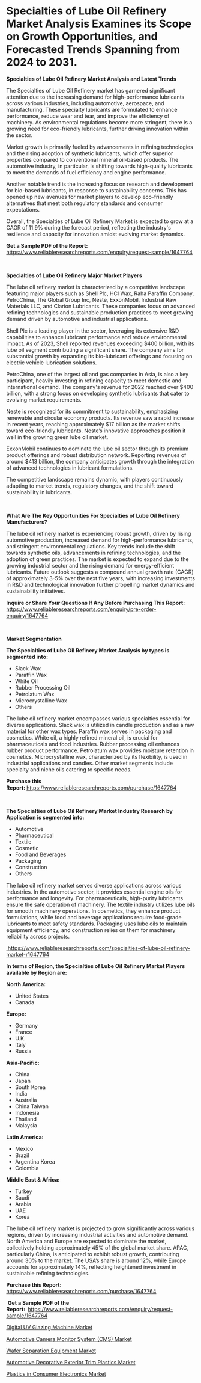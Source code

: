 <p><h1>Specialties of Lube Oil Refinery Market Analysis Examines its Scope on Growth Opportunities, and Forecasted Trends Spanning from 2024 to 2031.</h1></p><p><strong>Specialties of Lube Oil Refinery Market Analysis and Latest Trends</strong></p>
<p><p>The Specialties of Lube Oil Refinery market has garnered significant attention due to the increasing demand for high-performance lubricants across various industries, including automotive, aerospace, and manufacturing. These specialty lubricants are formulated to enhance performance, reduce wear and tear, and improve the efficiency of machinery. As environmental regulations become more stringent, there is a growing need for eco-friendly lubricants, further driving innovation within the sector.</p><p>Market growth is primarily fueled by advancements in refining technologies and the rising adoption of synthetic lubricants, which offer superior properties compared to conventional mineral oil-based products. The automotive industry, in particular, is shifting towards high-quality lubricants to meet the demands of fuel efficiency and engine performance.</p><p>Another notable trend is the increasing focus on research and development for bio-based lubricants, in response to sustainability concerns. This has opened up new avenues for market players to develop eco-friendly alternatives that meet both regulatory standards and consumer expectations.</p><p>Overall, the Specialties of Lube Oil Refinery Market is expected to grow at a CAGR of 11.9% during the forecast period, reflecting the industry's resilience and capacity for innovation amidst evolving market dynamics.</p></p>
<p><strong>Get a Sample PDF of the Report:&nbsp;</strong> <a href="https://www.reliableresearchreports.com/enquiry/request-sample/1647764?utm_campaign=112&utm_medium=2&utm_source=Github&utm_content=ia&utm_term=27102024&utm_id=specialties-of-lube-oil-refinery">https://www.reliableresearchreports.com/enquiry/request-sample/1647764</a></p>
<p>&nbsp;</p>
<p><strong>Specialties of Lube Oil Refinery Major Market Players</strong></p>
<p><p>The lube oil refinery market is characterized by a competitive landscape featuring major players such as Shell Plc, HCI Wax, Raha Paraffin Company, PetroChina, The Global Group Inc, Neste, ExxonMobil, Industrial Raw Materials LLC, and Clarion Lubricants. These companies focus on advanced refining technologies and sustainable production practices to meet growing demand driven by automotive and industrial applications.</p><p>Shell Plc is a leading player in the sector, leveraging its extensive R&D capabilities to enhance lubricant performance and reduce environmental impact. As of 2023, Shell reported revenues exceeding $400 billion, with its lube oil segment contributing a significant share. The company aims for substantial growth by expanding its bio-lubricant offerings and focusing on electric vehicle lubrication solutions.</p><p>PetroChina, one of the largest oil and gas companies in Asia, is also a key participant, heavily investing in refining capacity to meet domestic and international demand. The company's revenue for 2022 reached over $400 billion, with a strong focus on developing synthetic lubricants that cater to evolving market requirements.</p><p>Neste is recognized for its commitment to sustainability, emphasizing renewable and circular economy products. Its revenue saw a rapid increase in recent years, reaching approximately $17 billion as the market shifts toward eco-friendly lubricants. Neste’s innovative approaches position it well in the growing green lube oil market.</p><p>ExxonMobil continues to dominate the lube oil sector through its premium product offerings and robust distribution network. Reporting revenues of around $413 billion, the company anticipates growth through the integration of advanced technologies in lubricant formulations.</p><p>The competitive landscape remains dynamic, with players continuously adapting to market trends, regulatory changes, and the shift toward sustainability in lubricants.</p></p>
<p>&nbsp;</p>
<p><strong>What Are The Key Opportunities For Specialties of Lube Oil Refinery Manufacturers?</strong></p>
<p><p>The lube oil refinery market is experiencing robust growth, driven by rising automotive production, increased demand for high-performance lubricants, and stringent environmental regulations. Key trends include the shift towards synthetic oils, advancements in refining technologies, and the adoption of green practices. The market is expected to expand due to the growing industrial sector and the rising demand for energy-efficient lubricants. Future outlook suggests a compound annual growth rate (CAGR) of approximately 3-5% over the next five years, with increasing investments in R&D and technological innovation further propelling market dynamics and sustainability initiatives.</p></p>
<p><strong>Inquire or Share Your Questions If Any Before Purchasing This Report:</strong> <a href="https://www.reliableresearchreports.com/enquiry/pre-order-enquiry/1647764?utm_campaign=112&utm_medium=2&utm_source=Github&utm_content=ia&utm_term=27102024&utm_id=specialties-of-lube-oil-refinery">https://www.reliableresearchreports.com/enquiry/pre-order-enquiry/1647764</a></p>
<p>&nbsp;</p>
<p><strong>Market Segmentation</strong></p>
<p><strong>The Specialties of Lube Oil Refinery Market Analysis by types is segmented into:</strong></p>
<p><ul><li>Slack Wax</li><li>Paraffin Wax</li><li>White Oil</li><li>Rubber Processing Oil</li><li>Petrolatum Wax</li><li>Microcrystalline Wax</li><li>Others</li></ul></p>
<p><p>The lube oil refinery market encompasses various specialties essential for diverse applications. Slack wax is utilized in candle production and as a raw material for other wax types. Paraffin wax serves in packaging and cosmetics. White oil, a highly refined mineral oil, is crucial for pharmaceuticals and food industries. Rubber processing oil enhances rubber product performance. Petrolatum wax provides moisture retention in cosmetics. Microcrystalline wax, characterized by its flexibility, is used in industrial applications and candles. Other market segments include specialty and niche oils catering to specific needs.</p></p>
<p><strong>Purchase this Report:&nbsp;</strong><a href="https://www.reliableresearchreports.com/purchase/1647764?utm_campaign=112&utm_medium=2&utm_source=Github&utm_content=ia&utm_term=27102024&utm_id=specialties-of-lube-oil-refinery">https://www.reliableresearchreports.com/purchase/1647764</a></p>
<p>&nbsp;</p>
<p><strong>The Specialties of Lube Oil Refinery Market Industry Research by Application is segmented into:</strong></p>
<p><ul><li>Automotive</li><li>Pharmaceutical</li><li>Textile</li><li>Cosmetic</li><li>Food and Beverages</li><li>Packaging</li><li>Construction</li><li>Others</li></ul></p>
<p><p>The lube oil refinery market serves diverse applications across various industries. In the automotive sector, it provides essential engine oils for performance and longevity. For pharmaceuticals, high-purity lubricants ensure the safe operation of machinery. The textile industry utilizes lube oils for smooth machinery operations. In cosmetics, they enhance product formulations, while food and beverage applications require food-grade lubricants to meet safety standards. Packaging uses lube oils to maintain equipment efficiency, and construction relies on them for machinery reliability across projects.</p></p>
<p><a href="https://www.reliableresearchreports.com/specialties-of-lube-oil-refinery-market-r1647764?utm_campaign=112&utm_medium=2&utm_source=Github&utm_content=ia&utm_term=27102024&utm_id=specialties-of-lube-oil-refinery">&nbsp;https://www.reliableresearchreports.com/specialties-of-lube-oil-refinery-market-r1647764</a></p>
<p><strong>In terms of Region, the Specialties of Lube Oil Refinery Market Players available by Region are:</strong></p>
<p>
    <p> <strong> North America: </strong>
        <ul>
            <li>United States</li>
            <li>Canada</li>
        </ul>
        </p> 
    <p> <strong> Europe: </strong>
        <ul>
            <li>Germany</li>
            <li>France</li>
            <li>U.K.</li>
            <li>Italy</li>
            <li>Russia</li>
        </ul>
        </p> 
    <p> <strong> Asia-Pacific: </strong>
        <ul>
            <li>China</li>
            <li>Japan</li>
            <li>South Korea</li>
            <li>India</li>
            <li>Australia</li>
            <li>China Taiwan</li>
            <li>Indonesia</li>
            <li>Thailand</li>
            <li>Malaysia</li>
        </ul>
        </p> 
    <p> <strong> Latin America: </strong>
        <ul>
            <li>Mexico</li>
            <li>Brazil</li>
            <li>Argentina Korea</li>
            <li>Colombia</li>
        </ul>
        </p> 
    <p> <strong> Middle East & Africa: </strong>
        <ul>
            <li>Turkey</li>
            <li>Saudi</li>
            <li>Arabia</li>
            <li>UAE</li>
            <li>Korea</li>
        </ul>
    </p>
    </p>
<p><p>The lube oil refinery market is projected to grow significantly across various regions, driven by increasing industrial activities and automotive demand. North America and Europe are expected to dominate the market, collectively holding approximately 45% of the global market share. APAC, particularly China, is anticipated to exhibit robust growth, contributing around 30% to the market. The USA’s share is around 12%, while Europe accounts for approximately 14%, reflecting heightened investment in sustainable refining technologies.</p></p>
<p><strong>Purchase this Report: </strong><a href="https://www.reliableresearchreports.com/purchase/1647764?utm_campaign=112&utm_medium=2&utm_source=Github&utm_content=ia&utm_term=27102024&utm_id=specialties-of-lube-oil-refinery">https://www.reliableresearchreports.com/purchase/1647764</a></p>
<p>&nbsp;<strong>Get a Sample PDF of the Report:&nbsp;&nbsp;</strong><a href="https://www.reliableresearchreports.com/enquiry/request-sample/1647764?utm_campaign=112&utm_medium=2&utm_source=Github&utm_content=ia&utm_term=27102024&utm_id=specialties-of-lube-oil-refinery">https://www.reliableresearchreports.com/enquiry/request-sample/1647764</a></p>
<p><strong></strong></p>
<p><p><a href="https://issuu.com/reportprime-2/docs/digital-uv-glazing-machine-market-s_6d3426ec8d69f0?utm_campaign=112&utm_medium=2&utm_source=Github&utm_content=ia&utm_term=27102024&utm_id=specialties-of-lube-oil-refinery">Digital UV Glazing Machine Market</a></p><p><a href="https://www.linkedin.com/pulse/automotive-camera-monitor-system-cms-market-size-share-trends-bpxxe?utm_campaign=112&utm_medium=2&utm_source=Github&utm_content=ia&utm_term=27102024&utm_id=specialties-of-lube-oil-refinery">Automotive Camera Monitor System (CMS) Market</a></p><p><a href="https://issuu.com/reportprime-2/docs/wafer-separation-equipment-market-s_3f028070febc31?utm_campaign=112&utm_medium=2&utm_source=Github&utm_content=ia&utm_term=27102024&utm_id=specialties-of-lube-oil-refinery">Wafer Separation Equipment Market</a></p><p><a href="https://github.com/inouyeaowaugh3/Market-Research-Report-List-1/blob/main/automotive-decorative-exterior-trim-plastics-market.md?utm_campaign=112&utm_medium=2&utm_source=Github&utm_content=ia&utm_term=27102024&utm_id=specialties-of-lube-oil-refinery">Automotive Decorative Exterior Trim Plastics Market</a></p><p><a href="https://github.com/c0mxahyman/Market-Research-Report-List-1/blob/main/plastics-in-consumer-electronics-market.md?utm_campaign=112&utm_medium=2&utm_source=Github&utm_content=ia&utm_term=27102024&utm_id=specialties-of-lube-oil-refinery">Plastics in Consumer Electronics Market</a></p></p>